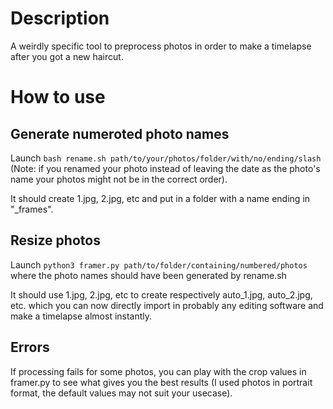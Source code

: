 # Description

A weirdly specific tool to preprocess photos in order to make a timelapse after you got a new haircut.

# How to use

## Generate numeroted photo names

Launch `bash rename.sh path/to/your/photos/folder/with/no/ending/slash` (Note: if you renamed your photo instead of leaving the date as the photo's name your photos might not be in the correct order).

It should create 1.jpg, 2.jpg, etc and put in a folder with a name ending in "\_frames".

## Resize photos

Launch `python3 framer.py path/to/folder/containing/numbered/photos` where the photo names should have been generated by rename.sh

It should use 1.jpg, 2.jpg, etc to create respectively auto_1.jpg, auto_2.jpg, etc. which you can now directly import in probably any editing software and make a timelapse almost instantly.

## Errors

If processing fails for some photos, you can play with the crop values in framer.py to see what gives you the best results (I used photos in portrait format, the default values may not suit your usecase).
